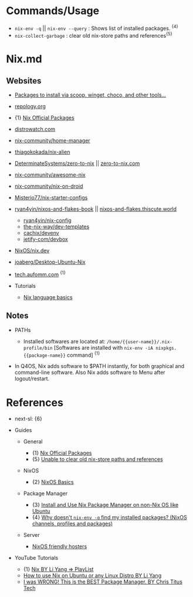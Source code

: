 # Commands/Usage

* `nix-env -q` || `nix-env --query` : Shows list of installed packages. <sup>{4}</sup>
* `nix-collect-garbage` : clear old nix-store paths and references<sup>{5}</sup>

# Nix.md

## Websites

* [Packages to install via scoop, winget, choco, and other tools...](https://gist.github.com/mikepruett3/7ca6518051383ee14f9cf8ae63ba18a7)
* [repology.org](https://repology.org/)
* {1} [Nix Official Packages](https://search.nixos.org/packages)
* [distrowatch.com](https://distrowatch.com/)
* [nix-community/home-manager](https://github.com/nix-community/home-manager)
* [thiagokokada/nix-alien](https://github.com/thiagokokada/nix-alien)
* [DeterminateSystems/zero-to-nix](https://github.com/DeterminateSystems/zero-to-nix) || [zero-to-nix.com](https://zero-to-nix.com/)
* [nix-community/awesome-nix](https://github.com/nix-community/awesome-nix)
* [nix-community/nix-on-droid](https://github.com/nix-community/nix-on-droid)
* [Misterio77/nix-starter-configs](https://github.com/Misterio77/nix-starter-configs)
* [ryan4yin/nixos-and-flakes-book](https://github.com/ryan4yin/nixos-and-flakes-book) || [nixos-and-flakes.thiscute.world](https://nixos-and-flakes.thiscute.world/)
  * [ryan4yin/nix-config](https://github.com/ryan4yin/nix-config)
  * [the-nix-way/dev-templates](https://github.com/the-nix-way/dev-templates)
  * [cachix/devenv](https://github.com/cachix/devenv)
  * [jetify-com/devbox](https://github.com/jetify-com/devbox)
* [NixOS/nix.dev](https://github.com/nixos/nix.dev)
* [joaberg/Desktop-Ubuntu-Nix](https://github.com/joaberg/Desktop-Ubuntu-Nix)
* [tech.aufomm.com](https://tech.aufomm.com/) <sup>{1}</sup>

* Tutorials
  * [Nix language basics](https://nix.dev/tutorials/nix-language.html)

## Notes

* PATHs
  * Installed softwares are located at: `/home/{{user-name}}/.nix-profile/bin` [Softwares are installed with `nix-env -iA nixpkgs.{{package-name}}` command] <sup>{1}</sup>

* In Q4OS, Nix adds software to $PATH instantly, for both graphical and command-line software. Also Nix adds software to Menu after logout/restart.

# References

* next-sl: {6}

* Guides

  * General
    * {1} [Nix Official Packages](https://search.nixos.org/packages)
    * {5} [Unable to clear old nix-store paths and references](https://www.reddit.com/r/NixOS/comments/15bjqrw/unable_to_clear_old_nixstore_paths_and_references/)

  * NixOS
    * {2} [NixOS Basics](https://itsfoss.com/tag/nix-os/)

  * Package Manager
    * {3} [Install and Use Nix Package Manager on non-Nix OS like Ubuntu](https://itsfoss.com/ubuntu-install-nix-package-manager/)
    * {4} [Why doesn't `nix-env -q` find my installed packages? (NixOS channels, profiles and packages)](https://stackoverflow.com/questions/47953868/why-doesnt-nix-env-q-find-my-installed-packages-nixos-channels-profiles-a)

  * Server
    * [NixOS friendly hosters](https://nixos.wiki/wiki/NixOS_friendly_hosters)

* YouTube Tutorials
  * {1} [Nix BY Li Yang => PlayList](https://www.youtube.com/playlist?list=PLLvdqTlFTmuKsiyAI8Q9FgHP4mY0ktPVq)
  * [How to use Nix on Ubuntu or any Linux Distro BY Li Yang](https://www.youtube.com/watch?v=5Dd7rQPNDT8)
  * [I was WRONG! This is the BEST Package Manager. BY Chris Titus Tech](https://www.youtube.com/watch?v=Ty8C2B910EI)
